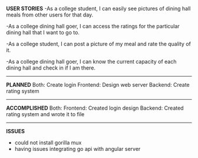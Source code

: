 **USER STORIES**
-As a college student, I can easily see pictures of dining hall meals from other users for that day.

-As a college dining hall goer, I can access the ratings for the particular dining hall that I want to go to.

-As a college student, I can post a picture of my meal and rate the quality of it.

-As a college dining hall goer, I can know the current capacity of each dining hall and check in if I am there.

--------------
**PLANNED**
Both: Create login
Frontend: Design web server
Backend: Create rating system

--------------
**ACCOMPLISHED**
Both: 
Frontend: Created login design 
Backend: Created rating system and wrote it to file

---------------
**ISSUES**
- could not install gorilla mux 
- having issues integrating go api with angular server 